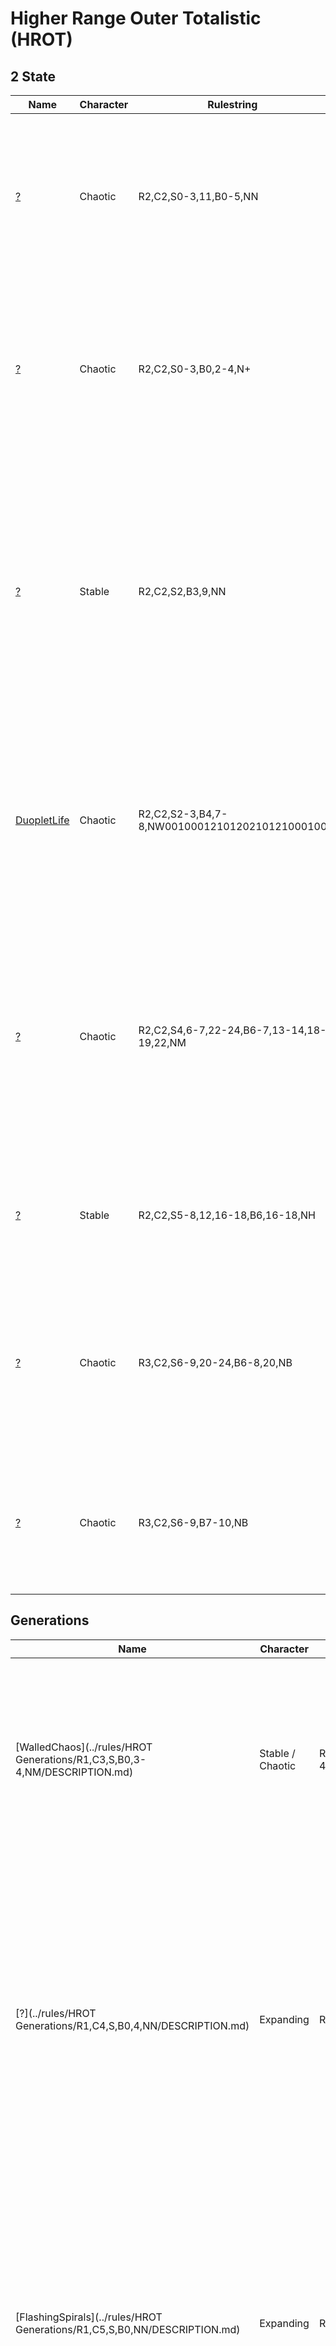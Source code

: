 # Higher Range Outer Totalistic (HROT)

## 2 State

| Name | Character | Rulestring | Description | 
| ------------- | ------------- | ------------- | ------------- |
| [?](../rules/HROT/R2,C2,S0-3,11,B0-5,NN/DESCRIPTION.md) | Chaotic | R2,C2,S0-3,11,B0-5,NN | A chaotic B0 rule that has many high period wacky objects such as the 30c/268o and the P1396 oscillator. Multiple 30c/268o can be combined to form puffers.
| [?](../rules/HROT/R2,C2,S0-3,B0,2-4,N+/DESCRIPTION.md) | Chaotic | R2,C2,S0-3,B0,2-4,N+ | This B0 cross rule has a rotating P264 and wide variety of oscillators formed from interactions of the common sparky P2 and P4 oscillators. There is also a c/34o spaceship.
| [?](../rules/HROT/R2,C2,S2,B3,9,NN/DESCRIPTION.md) | Stable | R2,C2,S2,B3,9,NN | A stable rule that has a variety of natural speeds as well as an (5, 8)c/18 puffer that can be corderised. There is also a common P8 oscillator that looks like a shaker. In addition, there is a common still life that looks like a sideways 8. It is formed from a beehive predecessor.
| [DuopletLife](../rules/HROT/R2,C2,S2-3,B4,7-8,NW0010001210120210121000100/DESCRIPTION.md) | Chaotic | R2,C2,S2-3,B4,7-8,NW0010001210120210121000100 | A weird rule with an overabundance of P2 duoplets. Has some oscillators as well as a 2c/8d, 4c/16d, c/13o spaceships and a 5c/10d duoplet puffer. Can someone corderise the puffer? |
| [?](../rules/HROT/R2,C2,S4,6-7,22-24,B6-7,13-14,18-19,22,NM/DESCRIPTION.md) | Chaotic | R2,C2,S4,6-7,22-24,B6-7,13-14,18-19,22,NM  | An active rule that has a common P38 oscillator and a glide-symmetric 4c/16o. It also has a sparky 4c/27d which has yet to be turned into a rake / puffer. The P38 oscillator can also hassle still lives and form non-trivial oscillators such as the P152. |
| [?](../rules/HROT/R2,C2,S5-8,12,16-18,B6,16-18,NH/DESCRIPTION.md) | Stable | R2,C2,S5-8,12,16-18,B6,16-18,NH | A hexagonal rule with a common 3c/6o and c/2o. There are also a handful of known oscillator periods.
| [?](../rules/HROT/R3,C2,S6-9,20-24,B6-8,20,NB/DESCRIPTION.md) | Chaotic | R3,C2,S6-9,20-24,B6-8,20,NB | An extremely active but not explosive rule. The most common oscilator is a P2 phoenix. There is also a odd-looking P16. There are also a number of photons and 2 c/2d spaceships.
| [?](../rules/HROT/R3,C2,S6-9,B7-10,NB/DESCRIPTION.md) | Chaotic | R3,C2,S6-9,B7-10,NB  | An active checkerboard rule with 2 common photons and common P4 oscillators. Has P1 & P2 photons as well as a 2c/10o spaceship. |

## Generations

| Name | Character | Rulestring | Description | 
| ------------- | ------------- | ------------- | ------------- |
| [WalledChaos](../rules/HROT Generations/R1,C3,S,B0,3-4,NM/DESCRIPTION.md) | Stable / Chaotic | R1,C3,S,B0,3-4,NM | A stable / chaotic B0 generation that walls itself up. As the pattern evolves, walls tend to form around the main pattern and prevent its expansion. Oscillators of various periods have been found.
| [?](../rules/HROT Generations/R1,C4,S,B0,4,NN/DESCRIPTION.md) | Expanding | R1,C4,S,B0,4,NN | This rule exhibits complex and interesting behaviour. Checkerboard agars tend to be formed and most patterns exist in the checkerboard agars. Spaceships (namely P1 photons) form in the checkerboard agar and expand it when they collide with its edges. Wickstretchers are also common.
| [FlashingSpirals](../rules/HROT Generations/R1,C5,S,B0,NN/DESCRIPTION.md) | Expanding | R1,C5,S,B0,NN | A B0 generations rule that has spiral generators similar to that in many normal generations rule but they *FLASH* and they are slower due to the strobing background. "that looks like regular generations spiral generators but more seizureé epileptique" - Saka
| [CheckerboardPedestrainLife](../rules/HROT Generations/R2,C5,S2-3,B3,8,NB/DESCRIPTION.md) | Chaotic | R2,C5,S2-3,B3,8,NB | A checkerboard rule with a variety of speeds including 7c/171o, (1, 7)c/14 and a common photon. There is also a diagonal rake and orthogonal puffer. The latter can be corderised to form a P24 photon. In addition, a handful of oscillator periods have been found with the most common being the rotating P24.
| [?](../rules/HROT Generations/R2,C6,S2,5-9,B3-4,10,NN/DESCRIPTION.md) | Explosive | R2,C6,S2,5-9,B3-4,10,NN | An explosive generations rule that has similar dynamics to star wars. However, unlike Star Wars, in this rule, stable circuitry is hard to construct. Most ships move at lightspeed. There is also a common c/2o ship and a 2c/4d ship.
| [?](../rules/HROT Generations/R3,C5,S6-10,B4,10,N2/DESCRIPTION.md) | Stable | R3,C5,S6-10,B4,10,N2 | A stable rule that has a common (28, 16)c/38 and c/1d. There is also a P30 oscillator.

## Extended Generations

| Name | Character | Rulestring | Description | 
| ------------- | ------------- | ------------- | ------------- |
[?](../rules/HROT Extended Generations/R2,B3,8,10-12,S1-2,10,G0-1-1-3,NN/DESCRIPTION.md) | Chaotic | R2,B3,8,10-12,S1-2,10,G0-1-1-3,NN | A very active rule with a common glide-symmetric 8c/28o that moves from right to left to right.
[efiL8draobrekcehC](../rules/HROT Extended Generations/R2,B3,S2,3,8,G0-1-1,NB/DESCRIPTION.md) | Stable | R2,B3,S2,3,8,G0-1-1,NB | A stable snoitreneg rule with common P4 oscillators and a c/2o. Still lives exist although they are fairly uncommon. The P4 oscillator can eat the c/2o and the c/2o can pass through the P4 destroying it. In fact, any oscillator and spaceship pair that each have consist of only one state and have opposite states are able to destroy the other without being affected.
[?](../rules/HROT Extended Generations/R2,B4,16,21,S8,10-19,G0-1-1,NM/DESCRIPTION.md) | Stable | R2,B4,16,21,S8,10-19,G0-1-1,NM | This is a reverse generations variant of the rule Pigs. It has a failed replicator as well as a 32c/96o linear replicator. In addition, there are many high period oscillators.

## Deficient Rules
| Name | Character | Rulestring | Description | 
| ------------- | ------------- | ------------- | ------------- |
| [?](../rules/Deficient HROT/R2,D0,S0-3,11,B0-5,NN/DESCRIPTION.md) | Stable | R2,D0,S0-3,11,B0-5,NN | A pretty sparse and stable rule with multiple failed c/2o and c/2d simpified spaceship heads. These failed spaceship heads form multiple interesting oscillators and spaceships.

## Integer Rules

| Name | Character | Rulestring | Description | 
| ------------- | ------------- | ------------- | ------------- |
| [IntegerLife](../rules/Integer HROT/R1,I8,S2-3,B3,NM/DESCRIPTION.md) | Chaotic | R1,I8,S2-3,B3,NM | A chaotic rule by Mark Niemiec. All patterns in Life work excluding those involving B6. Other than the glider and the xWSS, this rule also has a natural 2c/6o, c/3o and 3/11o. There is also a natural backrake and a gun has been constructed. This collection excludes Life patterns.
| [?](../rules/Integer HROT/R2,I5,S2-3,B3,N+/DESCRIPTION.md) | Chaotic | R2,I5,S2-3,B3,N+ | B3 cross rules typically cannot escape their bounding box but this does not apply to integer rules. The rule has 4 natural speeds namely c/2o, c/4d, c/13o and c/22o.


## Custom Rules

| Name | Character | Rulestring | Description | 
| ------------- | ------------- | ------------- | ------------- |
| [SQC_1](../rules/Custom Rules/SQC_1/DESCRIPTION.md) | Chaotic | NIL | This rule uses a variant of the range 2 gaussian weighted neighbourhood. There are a handful of natural speeds such as a (20, 8)c/32 spaceship. P8 oscillators and a P76 gun have also been found.



